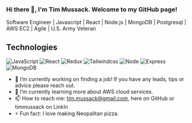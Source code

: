 ### Hi there 👋, I'm Tim Mussack. Welcome to my GitHub page!

Software Engineer | Javascript | React | Node.js | MongoDB | Postgresql | AWS EC2 | Agile | U.S. Army Veteran

## Technologies
![JavaScript](https://img.shields.io/badge/JavaScript-F7DF1E?style=for-the-badge&logo=javascript&logoColor=black)
![React](https://img.shields.io/badge/-React-61DAFB?logo=react&logoColor=white&style=for-the-badge)
![Redux](https://img.shields.io/badge/-Redux-764abc?logo=redux&logoColor=white&style=for-the-badge)
![Tailwindcss](https://img.shields.io/badge/-Tailwindcss-d3d3d3?logo=tailwindcss&logoColor=blue&style=for-the-badge)
![Node](https://img.shields.io/badge/-Node-9ACD32?logo=node.js&logoColor=white&style=for-the-badge)
![Express](https://img.shields.io/badge/-Express-DCDCDC?logo=express&logoColor=black&style=for-the-badge)
![MongoDB](https://img.shields.io/badge/-MongoDB-3FA037?logo=mongodb&logoColor=black&style=for-the-badge)

- 🔭 I’m currently working on finding a job! If you have any leads, tips or advice please reach out.
- 🌱 I’m currently learning more about AWS cloud services.
- 📫 How to reach me: tim.mussack@gmail.com, here on GitHub or timmussack on LinkIn
- ⚡ Fun fact: I love making Neopalitan pizza.
